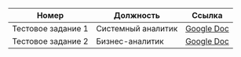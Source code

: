 
 Номер | Должность| Ссылка |
|---|---|---|
| Тестовое задание 1 | Системный аналитик | [Google Doc](https://docs.google.com/document/d/122ek0zRJrqB65IlwTUIgx1RmwI7bz5DX_maxnBAyyzU/edit?usp=sharing) |
|  Тестовое задание 2 | Бизнес-аналитик | [Google Doc](https://docs.google.com/document/d/1RXI0OktvI7ktBY5fTdanqFJFWXcnD4Uw/edit?clckid=c4be876e) |

